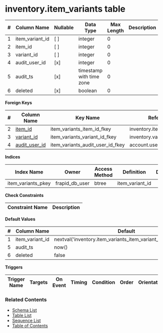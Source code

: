 # inventory.item_variants table



| # | Column Name | Nullable | Data Type | Max Length | Description |
| --- | --- | --- | --- | --- | --- |
| 1 | item_variant_id | [ ] | integer | 0 |  |
| 2 | item_id | [ ] | integer | 0 |  |
| 3 | variant_id | [ ] | integer | 0 |  |
| 4 | audit_user_id | [x] | integer | 0 |  |
| 5 | audit_ts | [x] | timestamp with time zone | 0 |  |
| 6 | deleted | [x] | boolean | 0 |  |



**Foreign Keys**

| # | Column Name | Key Name | References |
| --- | --- | --- | --- |
| 2 | [item_id](../inventory/items.md) | item_variants_item_id_fkey | inventory.items.item_id |
| 3 | [variant_id](../inventory/variants.md) | item_variants_variant_id_fkey | inventory.variants.variant_id |
| 4 | [audit_user_id](../account/users.md) | item_variants_audit_user_id_fkey | account.users.user_id |



**Indices**

| Index Name | Owner | Access Method | Definition | Description |
| --- | --- | --- | --- | --- |
| item_variants_pkey | frapid_db_user | btree | item_variant_id |  |



**Check Constraints**

| Constraint Name | Description |
| --- | --- |



**Default Values**

| # | Column Name | Default |
| --- | --- | --- |
| 1 | item_variant_id | nextval('inventory.item_variants_item_variant_id_seq'::regclass) |
| 5 | audit_ts | now() |
| 6 | deleted | false |


**Triggers**

| Trigger Name | Targets | On Event | Timing | Condition | Order | Orientation | Description |
| --- | --- | --- | --- | --- | --- | --- | --- |


### Related Contents
* [Schema List](../../schemas.md)
* [Table List](../../tables.md)
* [Sequence List](../../sequences.md)
* [Table of Contents](../../README.md)

